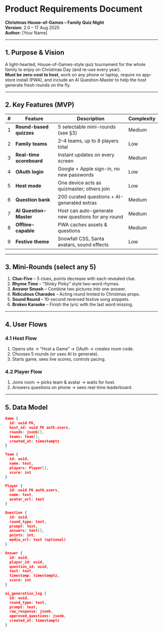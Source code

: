 <!--  xmas-house-of-games-prd.md  -->
# Product Requirements Document  
**Christmas House-of-Games – Family Quiz Night**  
**Version:** 2.0 – 17 Aug 2025  
**Author:** [Your Name]  

---

## 1. Purpose & Vision
A light-hearted, House-of-Games-style quiz tournament for the whole family to enjoy on Christmas Day (and re-use every year).  
**Must be zero-cost to host**, work on any phone or laptop, require no app-store install (PWA), and include an AI Question-Master to help the host generate fresh rounds on the fly.

---

## 2. Key Features (MVP)

| # | Feature | Description | Complexity |
|---|---------|-------------|------------|
| 1 | **Round-based quizzes** | 5 selectable mini-rounds (see §3) | Medium |
| 2 | **Family teams** | 2–4 teams, up to 8 players total | Low |
| 3 | **Real-time scoreboard** | Instant updates on every screen | Medium |
| 4 | **OAuth login** | Google + Apple sign-in, no new passwords | Low |
| 5 | **Host mode** | One device acts as quizmaster; others join | Low |
| 6 | **Question bank** | 200 curated questions + AI-generated extras | Medium |
| 7 | **AI Question-Master** | Host can auto-generate new questions for any round | Medium |
| 8 | **Offline-capable** | PWA caches assets & questions | Medium |
| 9 | **Festive theme** | Snowfall CSS, Santa avatars, sound effects | Low |

---

## 3. Mini-Rounds (select any 5)
1. **Clue-Five** – 5 clues, points decrease with each revealed clue.  
2. **Rhyme Time** – “Stinky Pinky” style two-word rhymes.  
3. **Answer Smash** – Combine two pictures into one answer.  
4. **Ridiculous Charades** – Acting round limited to Christmas props.  
5. **Sound Round** – 10-second reversed festive song snippets.  
6. **Broken Karaoke** – Finish the lyric with the last word missing.

---

## 4. User Flows

### 4.1 Host Flow
1. Opens site → “Host a Game” → OAuth → creates room code.  
2. Chooses 5 rounds (or uses AI to generate).  
3. Starts game, sees live scores, controls pacing.

### 4.2 Player Flow
1. Joins room → picks team & avatar → waits for host.  
2. Answers questions on phone → sees real-time leaderboard.

---

## 5. Data Model

```json
Game {
  id: uuid PK,
  host_id: uuid FK auth.users,
  rounds: jsonb[],
  teams: Team[],
  created_at: timestamptz
}

Team {
  id: uuid,
  name: text,
  players: Player[],
  score: int
}

Player {
  id: uuid FK auth.users,
  name: text,
  avatar_url: text
}

Question {
  id: uuid,
  round_type: text,
  prompt: text,
  answers: text[],
  points: int,
  media_url: text (optional)
}

Answer {
  id: uuid,
  player_id: uuid,
  question_id: uuid,
  text: text,
  timestamp: timestamptz,
  score: int
}

ai_generation_log {
  id: uuid,
  round_type: text,
  prompt: text,
  raw_response: jsonb,
  approved_questions: jsonb,
  created_at: timestamptz
}
